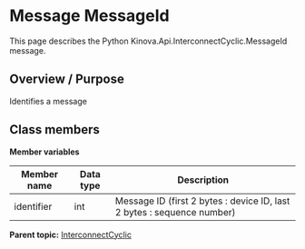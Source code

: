 # Message MessageId

This page describes the Python Kinova.Api.InterconnectCyclic.MessageId message.

## Overview / Purpose

Identifies a message

## Class members

 **Member variables** 

|Member name|Data type|Description|
|-----------|---------|-----------|
|identifier|int|Message ID \(first 2 bytes : device ID, last 2 bytes : sequence number\)|

**Parent topic:** [InterconnectCyclic](../references/summary_InterconnectCyclic.md)

